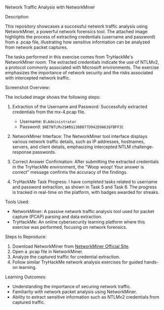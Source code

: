 Network Traffic Analysis with NetworkMiner

Description

This repository showcases a successful network traffic analysis using NetworkMiner, a powerful network forensics tool. The attached image highlights the process of extracting credentials (username and password) from a .pcap file, illustrating how sensitive information can be analyzed from network packet captures.

The tasks performed in this exercise comes from TryHackMe's NetworkMiner room. The extracted credentials indicate the use of NTLMv2, a protocol commonly associated with Microsoft environments. The exercise emphasizes the importance of network security and the risks associated with intercepted network traffic.

Screenshot Overview:

The included image shows the following steps:

1. Extraction of the Username and Password: Successfully extracted credentials from the mx-4.pcap file. 
    - Username: `B\Administrator`
    - Password: `$NETNTLMv2$#B$136B077D942D9A63$FBFF3C`
   
2. NetworkMiner Interface: The NetworkMiner tool interface displays various network traffic details, such as IP addresses, hostnames, servers, and client details, emphasizing intercepted NTLM challenge-response passwords.

3. Correct Answer Confirmation: After submitting the extracted credentials in the TryHackMe environment, the "Woop woop! Your answer is correct" message confirms the accuracy of the findings.

4. TryHackMe Task Progress: I have completed tasks related to username and password extraction, as shown in Task 5 and Task 6. The progress is tracked in real-time on the platform, with badges awarded for streaks.

Tools Used:

- NetworkMiner: A passive network traffic analysis tool used for packet capture (PCAP) parsing and data extraction.
- TryHackMe: An online cybersecurity learning platform where this exercise was performed, focusing on network forensics.

 Steps to Reproduce:
 
1. Download NetworkMiner from [NetworkMiner Official Site](https://www.netresec.com/?page=NetworkMiner).
2. Open a .pcap file in NetworkMiner.
3. Analyze the captured traffic for credential extraction.
4. Follow similar TryHackMe network analysis exercises for guided hands-on learning.

 Learning Outcomes:
 
- Understanding the importance of securing network traffic.
- Familiarity with network packet analysis using NetworkMiner.
- Ability to extract sensitive information such as NTLMv2 credentials from captured traffic.

